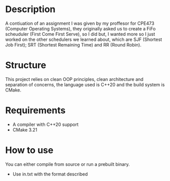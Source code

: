 # Description

A contiuation of an assignment I was given by my proffesor for CPE473 (Computer Operating Systems), they originally asked us
to create a FiFo scheuduler (First Come First Serve), so I did but, I wanted more so I just worked on the other schedulers we learned about, which are SJF (Shortest Job First); SRT (Shortest Remaining Time) and RR (Round Robin).

# Structure

This project relies on clean OOP principles, clean architecture and separation of concerns, the language used is C++20 and the build system is CMake.

# Requirements

* A compiler with C++20 support
* CMake 3.21

# How to use
You can either compile from source or run a prebuilt binary.
- Use in.txt with the format described